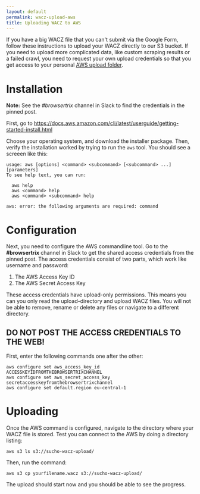 ```yaml
---
layout: default
permalink: wacz-upload-aws
title: Uploading WACZ to AWS
---
```


If you have a big WACZ file that you can't submit via the Google Form, follow these instructions to upload your WACZ directly to our S3 bucket. If you need to upload more complicated data, like custom scraping results or a failed crawl, you need to request your own upload credentials so that you get access to your personal [AWS upload folder](/folder-upload-aws).

# Installation
**Note:** See the *#browsertrix* channel in Slack to find the credentials in the pinned post.

First, go to https://docs.aws.amazon.com/cli/latest/userguide/getting-started-install.html

Choose your operating system, and download the installer package.
Then, verify the installation worked by trying to run the `aws` tool.
You should see a screeen like this:
```
usage: aws [options] <command> <subcommand> [<subcommand> ...] [parameters]
To see help text, you can run:

  aws help
  aws <command> help
  aws <command> <subcommand> help

aws: error: the following arguments are required: command
```

# Configuration

Next, you need to configure the AWS commandline tool.
Go to the **#browsertrix** channel in Slack to get the shared access credentials from the pinned post.
The access credentials consist of two parts, which work like username and password:
1. The AWS Access Key ID
2. The AWS Secret Access Key

These access credentials have upload-only permissions. This means you can you only read the upload-directory and upload WACZ files.
You will not be able to remove, rename or delete any files or navigate to a different directory.

## **DO NOT POST THE ACCESS CREDENTIALS TO THE WEB!**

First, enter the following commands one after the other:

```
aws configure set aws_access_key_id ACCESSKEYIDFROMTHEBROWSERTRIXCHANNEL
aws configure set aws_secret_access_key secretaccesskeyfromthebrowsertrixchannel
aws configure set default.region eu-central-1
```

# Uploading

Once the AWS command is configured, navigate to the directory where your WACZ file is stored.
Test you can connect to the AWS by doing a directory listing:
```
aws s3 ls s3://sucho-wacz-upload/
```

Then, run the command:
```
aws s3 cp yourfilename.wacz s3://sucho-wacz-upload/
```

The upload should start now and you should be able to see the progress.
